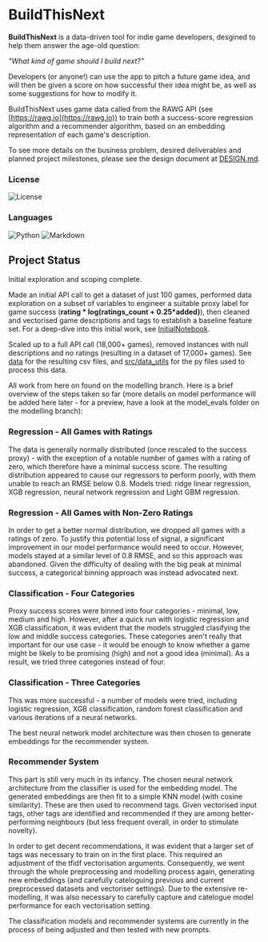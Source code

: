 # BuildThisNext

**BuildThisNext** is a data-driven tool for indie game developers, desgined to help them answer the age-old question:

*"What kind of game should I build next?"*

Developers (or anyone!) can use the app to pitch a future game idea, and will then be given a score on how successful their idea might be, as well as some suggestions for how to modify it.

BuildThisNext uses game data called from the RAWG API (see [https://rawg.io](https://rawg.io)) to train both a success-score regression algorithm and a recommender algorithm, based on an embedding representation of each game's description.

To see more details on the business problem, desired deliverables and planned project milestones, please see the design document at [DESIGN.md](DESIGN.md).

### License
![License](https://img.shields.io/badge/license-MIT-blue.svg)

### Languages
![Python](https://img.shields.io/badge/python-3670A0?style=for-the-badge&logo=python&logoColor=ffdd54)
![Markdown](https://img.shields.io/badge/markdown-%23000000.svg?style=for-the-badge&logo=markdown&logoColor=white)

## Project Status

Initial exploration and scoping complete.

Made an initial API call to get a dataset of just 100 games, performed data exploration on a subset of variables to engineer a suitable proxy label for game success (**rating * log(ratings_count + 0.25*added)**), then cleaned and vectorised game descriptions and tags to establish a baseline feature set. For a deep-dive into this initial work, see [InitialNotebook](notebooks/InitialNotebook).

Scaled up to a full API call (18,000+ games), removed instances with null descriptions and no ratings (resulting in a dataset of 17,000+ games). See [data](data) for the resulting csv files, and [src/data_utils](src_data_utils) for the py files used to process this data.

All work from here on found on the modelling branch. Here is a brief overview of the steps taken so far (more details on model performance will be added here later - for a preview, have a look at the model_evals folder on the modelling branch): 

### Regression - All Games with Ratings

The data is generally normally distributed (once rescaled to the success proxy) - with the exception of a notable number of games with a rating of zero, which therefore have a minimal success score. The resulting distribution appeared to cause our regressors to perform poorly, with them unable to reach an RMSE below 0.8. Models tried: ridge linear regression, XGB regression, neural network regression and Light GBM regression.

### Regression - All Games with Non-Zero Ratings

In order to get a better normal distribution, we dropped all games with a ratings of zero. To justify this potential loss of signal, a significant improvement in our model performance would need to occur. However, models stayed at a similar level of 0.8 RMSE, and so this approach was abandoned. Given the difficulty of dealing with the big peak at minimal success, a categorical binning approach was instead advocated next.

### Classification - Four Categories

Proxy success scores were binned into four categories - minimal, low, medium and high. However, after a quick run with logistic regression and XGB classification, it was evident that the models struggled clasifying the low and middle success categories. These categories aren't really that important for our use case - it would be enough to know whether a game might be likely to be promising (high) and not a good idea (minimal). As a result, we tried three categories instead of four.

### Classification - Three Categories

This was more successful - a number of models were tried, including logistic regression, XGB classification, random forest classification and various iterations of a neural networks.

The best neural network model architecture was then chosen to generate embeddings for the recommender system.

### Recommender System

This part is still very much in its infancy. The chosen neural network architecture from the classifier is used for the embedding model. The generated embeddings are then fit to a simple KNN model (with cosine similarity). These are then used to recommend tags. Given vectorised input tags, other tags are identified and recommended if they are among better-performing neighbours (but less frequent overall, in order to stimulate novelty).

In order to get decent recommendations, it was evident that a larger set of tags was necessary to train on in the first place. This required an adjustment of the tfidf vectorisation arguments. Consequently, we went through the whole preprocessing and modelling process again, generating new embeddings (and carefully cateloguing previous and current preprocessed datasets and vectoriser settings). Due to the extensive re-modelling, it was also necessary to carefully capture and catelogue model performance for each vectorisation setting.

The classification models and recommender systems are currently in the process of being adjusted and then tested with new prompts.


